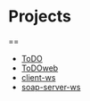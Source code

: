# Projects
==

* [ToDO](ToDO)
* [ToDOweb](ToDOweb)
* [client-ws](client-ws)
* [soap-server-ws](soap-server-ws)
